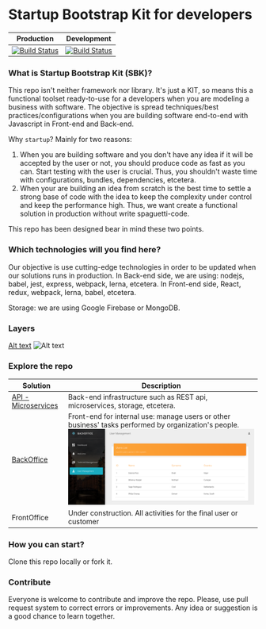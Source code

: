 
# Startup Bootstrap Kit for developers

|Production | Development | 
| ----------|-------------| 
|[![Build Status](https://travis-ci.org/joanmiespada/StartupBootstrapKit.svg?branch=production)](https://travis-ci.org/joanmiespada/StartupBootstrapKit) | [![Build Status](https://travis-ci.org/joanmiespada/StartupBootstrapKit.svg?branch=develop)](https://travis-ci.org/joanmiespada/StartupBootstrapKit)  |


### What is Startup Bootstrap Kit (SBK)?

This repo isn't neither framework nor library. It's just a KIT, so means this a functional toolset ready-to-use for a developers when you are modeling a business with software. 
The objective is spread techniques/best practices/configurations when you are building software end-to-end with Javascript in Front-end and Back-end.

Why `startup`? Mainly for two reasons:  
1) When you are building software and you don't have any idea if it will be accepted by the user or not, you should produce code as fast as you can. Start testing with the user is crucial. Thus, you shouldn't waste time with configurations, bundles, dependencies, etcetera. 
2) When your are building an idea from scratch is the best time to settle a strong base of code with the idea to keep the complexity under control and
keep the performance high. Thus, we want create a functional solution in production without write spaguetti-code.  

This repo has been designed bear in mind these two points.      

### Which technologies will you find here? 

Our objective is use cutting-edge technologies in order to be updated when our solutions runs in production. 
In Back-end side, we are using: nodejs, babel, jest, express, webpack, lerna, etcetera. In Front-end side, React, redux, webpack, lerna, babel, etcetera. 

Storage: we are using Google Firebase or MongoDB.

### Layers

[Alt text](img/layers.svg?raw=true "System layers")
![Alt text](https://raw.github.com/joanmiespada/StartupBootstrapKit/develop/img/layers.svg?sanitize=true)

### Explore the repo

| Solution | Description    |
|----------|----------------|
|[API - Microservices](./apis) | Back-end infrastructure such as REST api, microservices, storage, etcetera.  |
|[BackOffice](./backoffice) | Front-end for internal use: manage users or other business' tasks performed by organization's people.![Alt text](img/backoffice.png?raw=true "BackOffice") |  
|FrontOffice | Under construction. All activities for the final user or customer | 

### How you can start?

Clone this repo locally or fork it. 

### Contribute

Everyone is welcome to contribute and improve the repo. 
Please, use pull request system to correct errors or improvements.
Any idea or suggestion is a good chance to learn together.  

